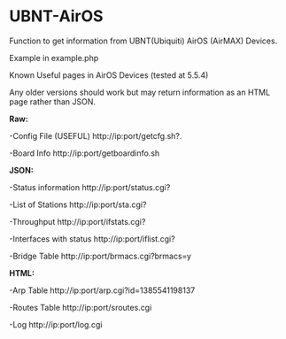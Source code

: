 UBNT-AirOS
==========

Function to get information from UBNT(Ubiquiti) AirOS (AirMAX) Devices.


Example in example.php

Known Useful pages in AirOS Devices (tested at 5.5.4) 

Any older versions should work but may return information as an HTML page rather than JSON.


**Raw:**

-Config File (USEFUL)  http://ip:port/getcfg.sh?.

-Board Info  http://ip:port/getboardinfo.sh 

**JSON:**

-Status information  http://ip:port/status.cgi?

-List of Stations  http://ip:port/sta.cgi? 

-Throughput  http://ip:port/ifstats.cgi? 

-Interfaces with status  http://ip:port/iflist.cgi? 

-Bridge Table  http://ip:port/brmacs.cgi?brmacs=y 

**HTML:**

-Arp Table  http://ip:port/arp.cgi?id=1385541198137 

-Routes Table  http://ip:port/sroutes.cgi 

-Log  http://ip:port/log.cgi 

